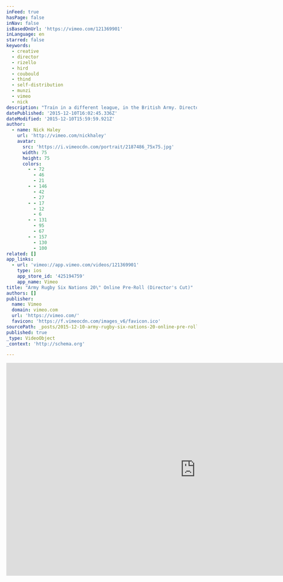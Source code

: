 ```yaml
---
inFeed: true
hasPage: false
inNav: false
isBasedOnUrl: 'https://vimeo.com/121369901'
inLanguage: en
starred: false
keywords:
  - creative
  - director
  - rizello
  - hird
  - coubould
  - thind
  - self-distribution
  - munzi
  - vimeo
  - nick
description: "Train in a different league, in the British Army. Director's Cut."
datePublished: '2015-12-10T16:02:45.336Z'
dateModified: '2015-12-10T15:59:59.921Z'
author:
  - name: Nick Haley
    url: 'http://vimeo.com/nickhaley'
    avatar:
      src: 'https://i.vimeocdn.com/portrait/2187486_75x75.jpg'
      width: 75
      height: 75
      colors:
        - - 72
          - 46
          - 21
        - - 146
          - 42
          - 27
        - - 17
          - 12
          - 6
        - - 131
          - 95
          - 67
        - - 157
          - 130
          - 100
related: []
app_links:
  - url: 'vimeo://app.vimeo.com/videos/121369901'
    type: ios
    app_store_id: '425194759'
    app_name: Vimeo
title: "Army Rugby Six Nations 20\" Online Pre-Roll (Director's Cut)"
authors: []
publisher:
  name: Vimeo
  domain: vimeo.com
  url: 'https://vimeo.com/'
  favicon: 'https://f.vimeocdn.com/images_v6/favicon.ico'
sourcePath: _posts/2015-12-10-army-rugby-six-nations-20-online-pre-roll-directors-cut.md
published: true
_type: VideoObject
_context: 'http://schema.org'

---
```

<iframe src="https://cdn.embedly.com/widgets/media.html?src=https%3A%2F%2Fplayer.vimeo.com%2Fvideo%2F121369901&amp;url=https%3A%2F%2Fvimeo.com%2F121369901&amp;image=http%3A%2F%2Fi.vimeocdn.com%2Fvideo%2F510514804_1280.jpg&amp;key=b7d04c9b404c499eba89ee7072e1c4f7&amp;type=text%2Fhtml&amp;schema=vimeo" width="1000" height="563" scrolling="no" frameborder="0" allowfullscreen="allowfullscreen" style=""></iframe>